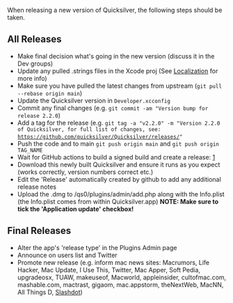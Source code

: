 When releasing a new version of Quicksilver, the following steps should
be taken.

## All Releases

-   Make final decision what's going in the new version (discuss it in
    the Dev groups)
-   Update any pulled .strings files in the Xcode proj (See
    [Localization](Localization "wikilink") for more info)
-   Make sure you have pulled the latest changes from upstream
    (`git pull --rebase origin main`)
-   Update the Quicksilver version in `Developer.xcconfig`
-   Commit any final changes (e.g.
    `git commit -am "Version bump for release 2.2.0`)
-   Add a tag for the release (e.g.
    `git tag -a "v2.2.0" -m "Version 2.2.0 of Quicksilver, for full list of changes, see: `[`https://github.com/quicksilver/Quicksilver/releases/`](https://github.com/quicksilver/Quicksilver/releases/)`"`
-   Push the code and to main `git push origin main` and
    `git push origin TAG_NAME`
-   Wait for GitHub actions to build a signed build and create a
    release: [1](https://github.com/quicksilver/Quicksilver/releases/)
-   Download this newly built Quicksilver and ensure it runs as you
    expect (works correctly, version numbers correct etc.)
-   Edit the 'Release' automatically created by github to add any additional release notes
-   Upload the .dmg to /qs0/plugins/admin/add.php along with the
    Info.plist (the Info.plist comes from within Quicksilver.app)
    **NOTE: Make sure to tick the 'Application update' checkbox!**

## Final Releases

-   Alter the app's 'release type' in the Plugins Admin page
-   Announce on users list and Twitter
-   Promote new release (e.g. inform mac news sites: Macrumors, Life
    Hacker, Mac Update, I Use This, Twitter, Mac Apper, Soft Pedia,
    upgradeosx, TUAW, makeuseof, Macworld, appleinsider, cultofmac.com,
    mashable.com, mactrast, gigaom, mac.appstorm, theNextWeb, MacNN, All
    Things D, [Slashdot](http://apple.slashdot.org/))